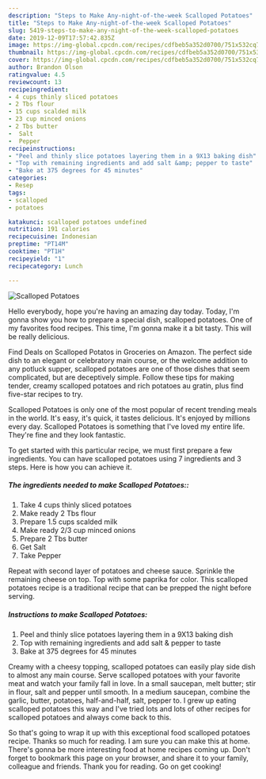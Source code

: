 ```yaml
---
description: "Steps to Make Any-night-of-the-week Scalloped Potatoes"
title: "Steps to Make Any-night-of-the-week Scalloped Potatoes"
slug: 5419-steps-to-make-any-night-of-the-week-scalloped-potatoes
date: 2019-12-09T17:57:42.835Z
image: https://img-global.cpcdn.com/recipes/cdfbeb5a352d0700/751x532cq70/scalloped-potatoes-recipe-main-photo.jpg
thumbnail: https://img-global.cpcdn.com/recipes/cdfbeb5a352d0700/751x532cq70/scalloped-potatoes-recipe-main-photo.jpg
cover: https://img-global.cpcdn.com/recipes/cdfbeb5a352d0700/751x532cq70/scalloped-potatoes-recipe-main-photo.jpg
author: Brandon Olson
ratingvalue: 4.5
reviewcount: 13
recipeingredient:
- 4 cups thinly sliced potatoes
- 2 Tbs flour
- 15 cups scalded milk
- 23 cup minced onions
- 2 Tbs butter
-  Salt
-  Pepper
recipeinstructions:
- "Peel and thinly slice potatoes layering them in a 9X13 baking dish"
- "Top with remaining ingredients and add salt &amp; pepper to taste"
- "Bake at 375 degrees for 45 minutes"
categories:
- Resep
tags:
- scalloped
- potatoes

katakunci: scalloped potatoes undefined
nutrition: 191 calories
recipecuisine: Indonesian
preptime: "PT14M"
cooktime: "PT1H"
recipeyield: "1"
recipecategory: Lunch

---
```



![Scalloped Potatoes](https://img-global.cpcdn.com/recipes/cdfbeb5a352d0700/751x532cq70/scalloped-potatoes-recipe-main-photo.jpg)

Hello everybody, hope you're having an amazing day today. Today, I'm gonna show you how to prepare a special dish, scalloped potatoes. One of my favorites food recipes. This time, I'm gonna make it a bit tasty. This will be really delicious.

Find Deals on Scalloped Potatos in Groceries on Amazon. The perfect side dish to an elegant or celebratory main course, or the welcome addition to any potluck supper, scalloped potatoes are one of those dishes that seem complicated, but are deceptively simple. Follow these tips for making tender, creamy scalloped potatoes and rich potatoes au gratin, plus find five-star recipes to try.

Scalloped Potatoes is only one of the most popular of recent trending meals in the world. It's easy, it's quick, it tastes delicious. It's enjoyed by millions every day. Scalloped Potatoes is something that I've loved my entire life. They're fine and they look fantastic.


To get started with this particular recipe, we must first prepare a few ingredients. You can have scalloped potatoes using 7 ingredients and 3 steps. Here is how you can achieve it.

##### The ingredients needed to make Scalloped Potatoes::

1. Take 4 cups thinly sliced potatoes
1. Make ready 2 Tbs flour
1. Prepare 1.5 cups scalded milk
1. Make ready 2/3 cup minced onions
1. Prepare 2 Tbs butter
1. Get  Salt
1. Take  Pepper


Repeat with second layer of potatoes and cheese sauce. Sprinkle the remaining cheese on top. Top with some paprika for color. This scalloped potatoes recipe is a traditional recipe that can be prepped the night before serving. 

##### Instructions to make Scalloped Potatoes:

1. Peel and thinly slice potatoes layering them in a 9X13 baking dish
1. Top with remaining ingredients and add salt &amp; pepper to taste
1. Bake at 375 degrees for 45 minutes


Creamy with a cheesy topping, scalloped potatoes can easily play side dish to almost any main course. Serve scalloped potatoes with your favorite meat and watch your family fall in love. In a small saucepan, melt butter; stir in flour, salt and pepper until smooth. In a medium saucepan, combine the garlic, butter, potatoes, half-and-half, salt, pepper to. I grew up eating scalloped potatoes this way and I&#39;ve tried lots and lots of other recipes for scalloped potatoes and always come back to this. 

So that's going to wrap it up with this exceptional food scalloped potatoes recipe. Thanks so much for reading. I am sure you can make this at home. There's gonna be more interesting food at home recipes coming up. Don't forget to bookmark this page on your browser, and share it to your family, colleague and friends. Thank you for reading. Go on get cooking!
